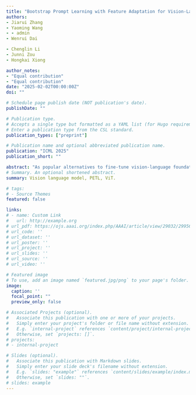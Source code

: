 ```yaml
---
title: "Bootstrap Prompt Learning with Feature Adaptation for Vision-Language Efficient Tuning"
authors:
- Jiarui Zhang
- Yaoming Wang
- - admin
- Wenrui Dai

- Chenglin Li
- Junni Zou
- Hongkai Xiong

author_notes:
- "Equal contribution"
- "Equal contribution"
date: "2025-02-02T00:00:00Z"
doi: ""

# Schedule page publish date (NOT publication's date).
publishDate: ""

# Publication type.
# Accepts a single type but formatted as a YAML list (for Hugo requirements).
# Enter a publication type from the CSL standard.
publication_types: ["preprint"]

# Publication name and optional abbreviated publication name.
publication: "ICML 2025"
publication_short: ""

abstract: "As popular alternatives to fine-tune vision-language foundation models such as CLIP, prompt learning and adapter tuning resort to pre-adjustment in the input space and post-adjustment on the pretrained weight matrices to optimize the task-specific objective, respectively. However, there still lacks a method to jointly exploit their benefits due to potential conflicts in optimization directions. In this paper, we propose a novel framework named adaPter bootstrApped prompt contrastive Tuning (PAT) to address this problem. Specifically, we bootstrap prompt learning with adapters and achieves pre-post alignment to avoid mismatch between the optimization directions of prompter learning and adapter tuning. Furthermore, we propose a tolerance regularization that equally pushes away all negative samples and improves generalization by introducing additional categories of unlabeled data to avoid overfitting. To our best knowledge, this is the first successful attempt to simultaneously exploit the advantages of prompt learning and adapter tuning. Extensive evaluations demonstrate that PAT achieves state-of-the-art performance in various recognition tasks on three prevailing benchmarks."
# Summary. An optional shortened abstract.
summary: Vision language model, PETL, ViT.

# tags:
# - Source Themes
featured: false

links:
# - name: Custom Link
#   url: http://example.org
# url_pdf: https://ojs.aaai.org/index.php/AAAI/article/view/29032/29956
# url_code: ''
# url_dataset: ''
# url_poster: ''
# url_project: ''
# url_slides: ''
# url_source: ''
# url_video: ''

# Featured image
# To use, add an image named `featured.jpg/png` to your page's folder. 
image:
  caption: ''
  focal_point: ""
  preview_only: false

# Associated Projects (optional).
#   Associate this publication with one or more of your projects.
#   Simply enter your project's folder or file name without extension.
#   E.g. `internal-project` references `content/project/internal-project/index.md`.
#   Otherwise, set `projects: []`.
# projects:
# - internal-project

# Slides (optional).
#   Associate this publication with Markdown slides.
#   Simply enter your slide deck's filename without extension.
#   E.g. `slides: "example"` references `content/slides/example/index.md`.
#   Otherwise, set `slides: ""`.
# slides: example
---
```


<!-- {{% callout note %}}
Create your slides in Markdown - click the *Slides* button to check out the example.
{{% /callout %}}

Add the publication's **full text** or **supplementary notes** here. You can use rich formatting such as including [code, math, and images](https://wowchemy.com/docs/content/writing-markdown-latex/). -->
